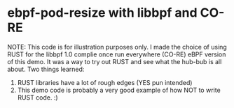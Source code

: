 # ebpf-pod-resize with libbpf and CO-RE

NOTE: This code is for illustration purposes only. I made the choice of using RUST
for the libbpf 1.0 complie once run everywhere (CO-RE) eBPF version of this demo.
It was a way to try out RUST and see what the hub-bub is all about.
Two things learned:
1. RUST libraries have a lot of rough edges (YES pun intended)
2. This demo code is probably a very good example of how NOT to write RUST code. :)
